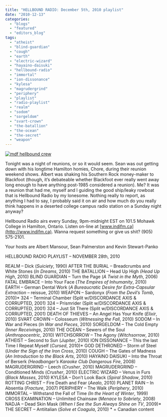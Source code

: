 ```yaml
---
title: "HELLBOUND RADIO: December 5th, 2010 playlist"
date: "2010-12-13"
categories: 
  - "blogs"
  - "featured"
  - "editors_blog"
tags: 
  - "atheist"
  - "blind-guardian"
  - "cough"
  - "earth"
  - "electric-wizard"
  - "hayaino-daisuki"
  - "hellbound-radio"
  - "immortal"
  - "ion-dissonance"
  - "kylesa"
  - "magrudergrind"
  - "periphery"
  - "playlist"
  - "radio-playlist"
  - "realm"
  - "sodom"
  - "sorgeldom"
  - "svart-crown"
  - "the-batallion"
  - "the-ocean"
  - "the-secret"
  - "weapon"
---
```


[![](http://www.hellbound.ca/wp-content/uploads/2010/06/mdf-hellbound-crew.jpg "mdf hellbound crew")](http://www.hellbound.ca/wp-content/uploads/2010/06/mdf-hellbound-crew.jpg)

Tonight was a night of reunions, or so it would seem. Sean was out getting down with his longtime Hamilton homies, Chore, during their reunion weekend shows. Albert was shaking his Southern Rock money-maker to Blackfoot (though, it’s debateable whether Blackfoot ever really went away long enough to have anything post-1985 considered a reunion). Me? It was a reunion that had me, myself and I guiding the good ship/leaky rowboat that is Hellbound Radio by my lonesome. Nothing really to report, as anything I had to say, I probably said it on air and how much do you really think happens in a deserted college campus radio station on a Sunday night anyway?

Hellbound Radio airs every Sunday, 9pm-midnight EST on 101.5 Mohawk College in Hamilton, Ontario. Listen on-line at [www.indifm.ca](http://www.indifm.ca). Wanna request something or give us shit? (905) 575-2101.

Your hosts are Albert Mansour, Sean Palmerston and Kevin Stewart-Panko

HELLBOUND RADIO PLAYLIST – NOVEMBER 28th, 2010

REALM – Dick (_Suiciety_, 1990) AFTER THE BURIAL – Breadcrumbs and White Stones (_In Dreams_, 2010) THE BATALLION – Head Up High _(Head Up High_, 2010) BLIND GUARDIAN – Turn the Page (_A Twist in the Myth_, 2006) FATAL EMBRACE – Into Your Face (_The Empires of Inhumanity_, 2010) EARTH – German Dental Work (_A Bureaucratic Desire for Extra-Capsular Extraction_ – reissue, 2010) WEAPON – Sardonyx (_From the Devil’s Tomb_, 2010)\* 324 – Terminal Chamber (Split w/DISCORDANCE AXIS & CORRUPTED, 2001) 324 – Prismrider (Split w/DISCORDANCE AXIS & CORRUPTED, 2001) 324 – Just Sit There (Split w/DISCORDANCE AXIS & CORRUPTED, 2001) DEATH OF THIEVES – An Angel Has Your Knife (_Elixir_, 2010) SVART CROWN – Colosseum (_Witnessing the Fall_, 2010) SODOM – In War and Pieces (_In War and Pieces_, 2010) SORGELDOM – The Cold Empty _(Inner Receivings_, 2010) THE OCEAN – Sewers of the Soul (_Anthropocentric_, 2010) WITCHSORROW – The Agony (_Witchsorrow_, 2010) ATHEIST – Second to Sun (_Jupiter_, 2010) ION DISSONANCE – This the last Time I Repeat Myself (_Cursed_, 2010)\* GOD DETHRONED – Storm of Steel (_Under the Sign of the Iron Cross_, 2010) COUGH – The Gates of Madness (_An Introduction to the Black Arts_, 2010) HAYAINO DAISUKI – Into the Throat of Berserk _(Headbanger’s Karaoke Club Dangerous Fire_, 2008) MAGRUDERGRIND – Leech (_Crusher_, 2010) MAGRUDERGRIND – Conditioned Minds (_Crusher_, 2010) ELECTRIC WIZARD – Venus in Furs (_Black Masses_, 2010) KYLESA – Don’t Look Back (_Spiral Shadow_, 2010) ROTTING CHRIST – Fire Death and Fear (_Aealo_, 2010) PLANET RAIN – In Absentia (_Fracture_, 2007) PERIPHERY – The Walk (_Periphery_, 2010) IMMORTAL – Withstand the Fall of Time _(In the Heart of Winter_, 1999) CROSS EXAMINATION – Unlimited Chainsaw (_Menace to Sobriety_, 2008) NADJA – Dead Skin Mask (_When I See the Sun Always Shine on TV_, 2009)\* THE SECRET – Antiitalian (_Solve et Coagula_, 2010) \* = Canadian content
